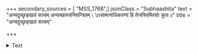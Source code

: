 +++
secondary_sources = [ "MSS_1768",]
jsonClass = "Subhaashita"
text = "अन्यदुच्छृङ्खलं सत्त्वम् अन्यच्छास्त्रनियन्त्रितम्।  \nसामानाधिकरण्यं हि तेजस्तिमिरयोः कुतः॥"
title = "अन्यदुच्छृङ्खलं सत्त्वम्"

+++

<details><summary>Text</summary>

अन्यदुच्छृङ्खलं सत्त्वम् अन्यच्छास्त्रनियन्त्रितम्।  
सामानाधिकरण्यं हि तेजस्तिमिरयोः कुतः॥
</details>
